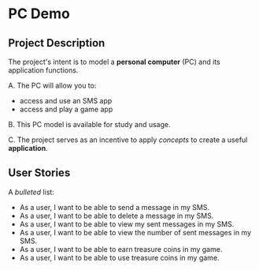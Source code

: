 # PC Demo 

## Project Description

The project's intent is to model a **personal computer** (PC) and its application functions.

A. The PC will allow you to:
- access and use an SMS app
- access and play a game app

B. This PC model is available for study and usage.

C. The project serves as an incentive to apply *concepts* to create a useful **application**.

## User Stories

A *bulleted* list:

- As a user, I want to be able to send a message in my SMS.
- As a user, I want to be able to delete a message in my SMS.
- As a user, I want to be able to view my sent messages in my SMS.
- As a user, I want to be able to view the number of sent messages in my SMS.
- As a user, I want to be able to earn treasure coins in my game.
- As a user, I want to be able to use treasure coins in my game.
